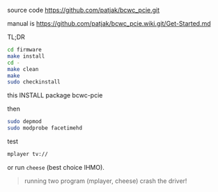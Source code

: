 source code https://github.com/patjak/bcwc_pcie.git

manual is https://github.com/patjak/bcwc_pcie.wiki.git/Get-Started.md

TL;DR

```bash
cd firmware
make install
cd -
make clean
make
sudo checkinstall
```

this INSTALL package bcwc-pcie

then

```bash
sudo depmod
sudo modprobe facetimehd
```

test

```bash
mplayer tv://
```

or run `cheese` (best choice IHMO).

> running two program (mplayer, cheese) crash the driver!
>
